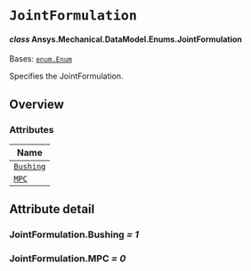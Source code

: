 # `JointFormulation`

<a id="ansys.mechanical.stubs.v241.Ansys.Mechanical.DataModel.Enums.JointFormulation"></a>

#### *class* Ansys.Mechanical.DataModel.Enums.JointFormulation

Bases: [`enum.Enum`](https://docs.python.org/3/library/enum.html#enum.Enum)

Specifies the JointFormulation.

<!-- !! processed by numpydoc !! -->

<a id="overview"></a>

## Overview

### Attributes

| Name |
| ------------------------------------------ |
| [`Bushing`](#JointFormulation.Bushing) |
| [`MPC`](#JointFormulation.MPC) |

<a id="attribute-detail"></a>

## Attribute detail

<a id="JointFormulation.Bushing"></a>

### JointFormulation.Bushing *= 1*

<a id="JointFormulation.MPC"></a>

### JointFormulation.MPC *= 0*


